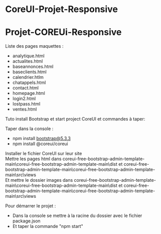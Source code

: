 # CoreUI-Projet-Responsive
# Projet-COREUi-Responsive
Liste des pages maquettes : 
* analytique.html
* actualites.html
* baseannonces.html
* baseclients.html
* calendrier.htlm
* chatappels.html
* contact.html
* homepage.html
* login2.html
* lostpass.html
* ventes.html

Tuto install Bootstrap et start project CoreUI et commandes à taper:     
  
Taper dans la console :
* npm install bootstrap@5.3.3
* npm install @coreui/coreui

Installer le fichier CoreUI sur leur site  
Mettre les pages html dans coreui-free-bootstrap-admin-template-main\coreui-free-bootstrap-admin-template-main\dist et coreui-free-bootstrap-admin-template-main\coreui-free-bootstrap-admin-template-main\src\views  
Et mettre le dossier images dans coreui-free-bootstrap-admin-template-main\coreui-free-bootstrap-admin-template-main\dist et coreui-free-bootstrap-admin-template-main\coreui-free-bootstrap-admin-template-main\src\views

Pour démarrer le projet :
* Dans la console se mettre à la racine du dossier avec le fichier package.json
* Et taper la commande "npm start"
